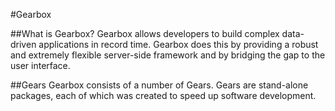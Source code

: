 #Gearbox

##What is Gearbox?
Gearbox allows developers to build complex data-driven applications in record time. 
Gearbox does this by providing a robust and extremely flexible server-side framework 
and by bridging the gap to the user interface.

##Gears
Gearbox consists of a number of Gears. Gears are stand-alone packages, each of which 
was created to speed up software development.  